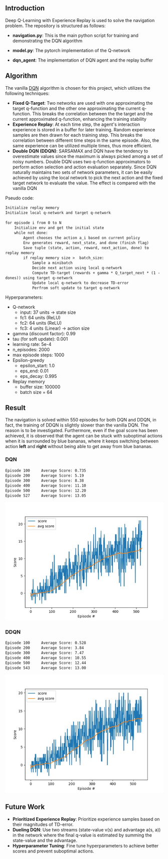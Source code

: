 ## Introduction
Deep Q-Learning with Experience Replay is used to solve the navigation problem. The repository is structured as follows:

- __navigation.py__: This is the main python script for training and demonstrating the DQN algorithm

- __model.py__: The pytorch implementation of the Q-network

- __dqn_agent__: The implementation of DQN agent and the replay buffer

## Algorithm
The vanilla [DQN](https://arxiv.org/abs/1312.5602) algorithm is chosen for this project, which utilizes the following techniques:
- __Fixed Q-Target__: Two networks are used with one approximating the target q-function and the other one approximating the current q-function. This breaks the correlation between the the target and the current approximated q-function, enhancing the training stability
- __Experience Replay__: At each time step, the agent's interaction experience is stored in a buffer for later training. Random experience samples are then drawn for each training step. This breaks the correlation between different time steps in the same episode. Also, the same experience can be utilized multiple times, thus more efficient.
- __Double DQN (DDQN)__: SARSAMAX and DQN have the tendency to overestimate values since the maximum is always picked among a set of noisy numbers. Double DQN uses two q-function approximators to perform action selection and action evaluation separately. Since DQN naturally maintains two sets of network parameters, it can be easily achieved by using the local network to pick the next action and the fixed target network to evaluate the value. The effect is compared with the vanilla DQN

Pseudo code:
```
Initialize replay memory
Initialize local q-network and target q-network

for episode i from 0 to N
    Initialize env and get the initial state
    while not done:
        Agent chooses the action a_i based on current policy
        Env generates reward, next_state, and done (finish flag)
        Save tuple (state, action, reward, next_action, done) to replay memory
        if replay memory size >  batch_size:
            Sample a minibatch
            Decide next action using local q-network
            Compute TD-target (rewards + gamma * Q_target_next * (1 - dones)) using target q-network
            Update local q-network to decrease TD-error
            Perfrom soft update to target q-network
```

Hyperparameters:
- Q-network
    - input: 37 units -> state size
    - fc1: 64 units (ReLU)
    - fc2: 64 units (ReLU)
    - fc3: 4 units (Linear) -> action size
- gamma (discount factor): 0.99
- tau (for soft update): 0.001
- learning rate: 5e-4
- n_episodes: 2000
- max episode steps: 1000
- Epsilon-greedy
    - epsilon_start: 1.0
    - eps_end: 0.01
    - eps_decay: 0.995
- Replay memory
    - buffer size: 100000
    - batch size = 64

## Result
The navigation is solved within 550 episodes for both DQN and DDQN, in fact, the training of DDQN is slightly slower than the vanilla DQN. The reason is to be investigated. Furthermore, even if the goal score has been achieved, it is observed that the agent can be stuck with suboptimal actions when it is surrounded by blue bananas, where it keeps switching between action __left__ and __right__ without being able to get away from blue bananas.

### DQN
```
Episode 100     Average Score: 0.735
Episode 200     Average Score: 5.19
Episode 300     Average Score: 8.38
Episode 400     Average Score: 11.10
Episode 500     Average Score: 12.20
Episode 527     Average Score: 13.05
```
![DQN](./result/dqn_score.jpg)

### DDQN
```
Episode 100     Average Score: 0.528
Episode 200     Average Score: 3.84
Episode 300     Average Score: 7.47
Episode 400     Average Score: 10.55
Episode 500     Average Score: 12.44
Episode 543     Average Score: 13.00
```
![DDQN](./result/ddqn_score.jpg)

## Future Work
- __Prioritized Experience Replay__: Prioritize experience samples based on their magnitudes of TD-error.
- __Dueling DQN__: Use two streams (state-value v(s) and advantage a(s, a)) in the network where the final q-value is estimated by summing the state-value and the advantage.
- __Hyperparameter Tuning__: Fine tune hyperparameters to achieve better scores and prevent suboptimal actions.